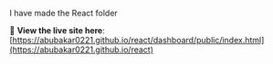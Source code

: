 I have made the React folder 


🔗 **View the live site here**: [https://abubakar0221.github.io/react/dashboard/public/index.html](https://abubakar0221.github.io/react)
